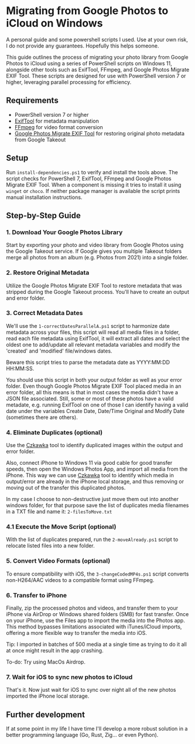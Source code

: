 # Migrating from Google Photos to iCloud on Windows
A personal guide and some powershell scripts I used.
Use at your own risk, I do not provide any guarantees. Hopefully this helps someone.

This guide outlines the process of migrating your photo library from Google Photos to iCloud using a series of PowerShell scripts on Windows 11, alongside other tools such as ExifTool, FFmpeg, and Google Photos Migrate EXIF Tool. These scripts are designed for use with PowerShell version 7 or higher, leveraging parallel processing for efficiency.

## Requirements
- PowerShell version 7 or higher
- [ExifTool](https://exiftool.org/) for metadata manipulation
- [FFmpeg](https://ffmpeg.org/) for video format conversion
- [Google Photos Migrate EXIF Tool](https://github.com/garzj/google-photos-migrate?tab=readme-ov-file) for restoring original photo metadata from Google Takeout

## Setup
Run `install-dependencies.ps1` to verify and install the tools above. The script checks for
PowerShell 7, ExifTool, FFmpeg and Google Photos Migrate EXIF Tool. When a component is
missing it tries to install it using `winget` or `choco`. If neither package manager is
available the script prints manual installation instructions.

## Step-by-Step Guide

### 1. Download Your Google Photos Library
Start by exporting your photo and video library from Google Photos using the Google Takeout service. If Google gives you multiple Takeout folders merge all photos from an album (e.g. Photos from 2021) into a single folder.

### 2. Restore Original Metadata
Utilize the Google Photos Migrate EXIF Tool to restore metadata that was stripped during the Google Takeout process. You'll have to create an output and error folder.

### 3. Correct Metadata Dates
We'll use the `1-correctDatesParallelA.ps1` script to harmonize date metadata across your files, this script will read all media files in a folder, read each file metadata using ExifTool, it will extract all dates and select the oldest one to add/update all relevant metadata variables and modify the 'created' and 'modified' file/windows dates.

Beware this script tries to parse the metadata date as YYYY:MM:DD HH:MM:SS.

You should use this script in both your output folder as well as your error folder. Even though Google Photos Migrate EXIF Tool placed media in an error folder, all this means is that in most cases the media didn't have a JSON file associated. Still, some or most of these photos have a valid metadate, e.g. running ExifTool on one of those I can identify having a valid date under the variables Create Date, Date/Time Original and Modify Date (sometimes there are others).


### 4. Eliminate Duplicates (optional)
Use the [Czkawka](https://github.com/qarmin/czkawka) tool to identify duplicated images within the output and error folder.

Also, connect iPhone to Windows 11 via good cable for good transfer speeds, then open the Windows Photos App, and import all media from the iPhone. This way we can use [Czkawka](https://github.com/qarmin/czkawka) tool to identify which media in output/error are already in the iPhone local storage, and thus removing or moving out of the transfer this duplicated photos.

In my case I choose to non-destructive just move them out into another windows folder, for that purpose save the list of duplicates media filenames in a TXT file and name it: `2-filesToMove.txt`


### 4.1 Execute the Move Script (optional)
With the list of duplicates prepared, run the `2-moveAlready.ps1` script to relocate listed files into a new folder.

### 5. Convert Video Formats (optional)
To ensure compatibility with iOS, the `3-changeCodedMP4s.ps1` script converts non-H264/AAC videos to a compatible format using FFmpeg.

### 6. Transfer to iPhone
Finally, zip the processed photos and videos, and transfer them to your iPhone via AirDrop or Windows shared folders (SMB) for fast transfer. Once on your iPhone, use the Files app to import the media into the Photos app. This method bypasses limitations associated with iTunes/iCloud imports, offering a more flexible way to transfer the media into iOS. 

Tip: I imported in batches of 500 media at a single time as trying to do it all at once might result in the app crashing.

To-do: Try using MacOs Airdrop.

### 7. Wait for iOS to sync new photos to iCloud
That's it. Now just wait for iOS to sync over night all of the new photos imported the iPhone local storage.


## Further development
If at some point in my life I have time I'll develop a more robust solution in a better programming language (Go, Rust, Zig... or even Python).
